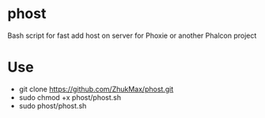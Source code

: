# phost
Bash script for fast add host on server for Phoxie or another Phalcon project

# Use
* git clone https://github.com/ZhukMax/phost.git
* sudo chmod +x phost/phost.sh
* sudo phost/phost.sh
